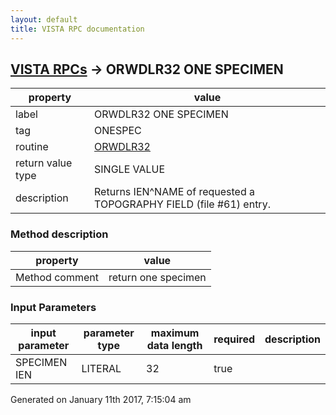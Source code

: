 ```yaml
---
layout: default
title: VISTA RPC documentation
---
```




## [VISTA RPCs](TableOfContent.md) &#8594; ORWDLR32 ONE SPECIMEN 

 property | value 
--- | --- 
 label | ORWDLR32 ONE SPECIMEN
 tag | ONESPEC
 routine | [ORWDLR32](http://code.osehra.org/dox/Routine_ORWDLR32_source.html)
 return value type | SINGLE VALUE
 description | Returns IEN^NAME of requested a TOPOGRAPHY FIELD (file #61) entry.


### Method description

 property | value 
--- | --- 
 Method comment | return one specimen

### Input Parameters

| input parameter | parameter type | maximum data length | required | description | 
| --- | --- | --- | --- | --- | 
| SPECIMEN IEN | LITERAL | 32 | true |  | 




 Generated on January 11th 2017, 7:15:04 am